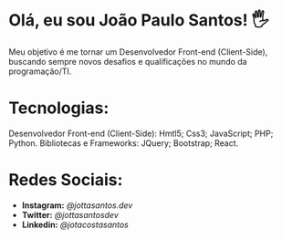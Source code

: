 # Olá, eu sou João Paulo Santos! 🖐️

Meu objetivo é me tornar um Desenvolvedor Front-end (Client-Side), buscando sempre novos desafios e qualificações no mundo da programação/TI. 

# Tecnologias: 

Desenvolvedor Front-end (Client-Side): Hmtl5; Css3; JavaScript; PHP; Python. 
Bibliotecas e Frameworks: JQuery; Bootstrap; React.

# Redes Sociais: 

- **Instagram:** *@jottasantos.dev* 
- **Twitter:** *@jottasantosdev*    
- **Linkedin:** *@jotacostasantos*  

